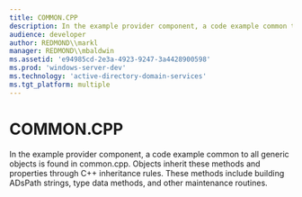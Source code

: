 ```yaml
---
title: COMMON.CPP
description: In the example provider component, a code example common to all generic objects is found in common.cpp.
audience: developer
author: REDMOND\\markl
manager: REDMOND\\mbaldwin
ms.assetid: 'e94985cd-2e3a-4923-9247-3a4428900598'
ms.prod: 'windows-server-dev'
ms.technology: 'active-directory-domain-services'
ms.tgt_platform: multiple
---
```


# COMMON.CPP

In the example provider component, a code example common to all generic objects is found in common.cpp. Objects inherit these methods and properties through C++ inheritance rules. These methods include building ADsPath strings, type data methods, and other maintenance routines.

 

 




